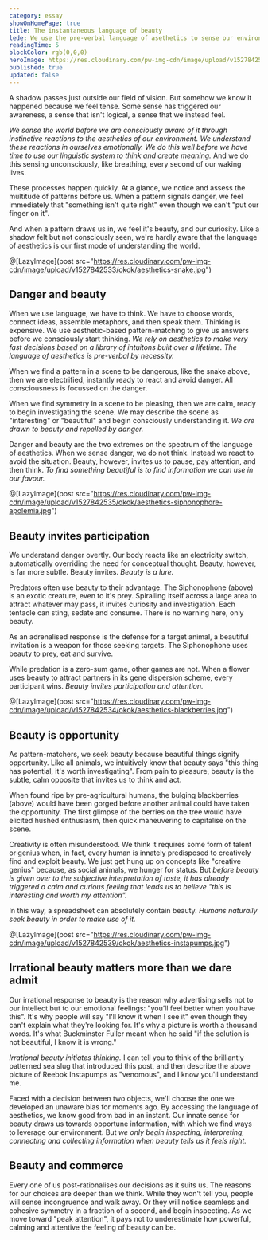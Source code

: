 ```yaml
---
category: essay
showOnHomePage: true
title: The instantaneous language of beauty
lede: We use the pre-verbal language of asethetics to sense our environment before we can think. As much as we repel from danger, we're drawn to seamless, cohesive symmetry, which we find beautiful. We are naturally attuned to beauty because we know it represents a higher chance of holding worthwhile information.
readingTime: 5
blockColor: rgb(0,0,0)
heroImage: https://res.cloudinary.com/pw-img-cdn/image/upload/v1527842531/okok/aesthetics-nembrotha-aurea.jpg
published: true
updated: false
---
```


A shadow passes just outside our field of vision. But somehow we know it happened because we feel tense. Some sense has triggered our awareness, a sense that isn't logical, a sense that we instead feel.

_We sense the world before we are consciously aware of it through instinctive reactions to the aesthetics of our environment. We understand these reactions in ourselves emotionally. We do this well before we have time to use our linguistic system to think and create meaning._ And we do this sensing unconsciously, like breathing, every second of our waking lives.

These processes happen quickly. At a glance, we notice and assess the multitude of patterns before us. When a pattern signals danger, we feel immediately that "something isn't quite right" even though we can't "put our finger on it".

And when a pattern draws us in, we feel it's beauty, and our curiosity. Like a shadow felt but not consciously seen, we're hardly aware that the language of aesthetics is our first mode of understanding the world.

@[LazyImage](post src="https://res.cloudinary.com/pw-img-cdn/image/upload/v1527842533/okok/aesthetics-snake.jpg")

## Danger and beauty

When we use language, we have to think. We have to choose words, connect ideas, assemble metaphors, and then speak them. Thinking is expensive. We use aesthetic-based pattern-matching to give us answers before we consciously start thinking. _We rely on aesthetics to make very fast decisions based on a library of intuitons built over a lifetime. The language of aesthetics is pre-verbal by necessity._

When we find a pattern in a scene to be dangerous, like the snake above, then we are electrified, instantly ready to react and avoid danger. All consciousness is focussed on the danger.

When we find symmetry in a scene to be pleasing, then we are calm, ready to begin investigating the scene. We may describe the scene as "interesting" or "beautiful" and begin consciously understanding it. _We are drawn to beauty and repelled by danger._

Danger and beauty are the two extremes on the spectrum of the language of aesthetics. When we sense danger, we do not think. Instead we react to avoid the situation. Beauty, however, invites us to pause, pay attention, and then think. _To find something beautiful is to find information we can use in our favour._

@[LazyImage](post src="https://res.cloudinary.com/pw-img-cdn/image/upload/v1527842535/okok/aesthetics-siphonophore-apolemia.jpg")

<!-- caption="A Blue-ringed Octopus displays blue iridescent rings across their yellow-colored body when disturbed, hunting or mating. When calm, it displays an overall yellowish-beige colouration without any visible blue rings." -->

## Beauty invites participation

We understand danger overtly. Our body reacts like an electricity switch, automatically overriding the need for conceptual thought. Beauty, however, is far more subtle. Beauty invites. _Beauty is a lure._

Predators often use beauty to their advantage. The Siphonophone (above) is an exotic creature, even to it's prey. Spiralling itself across a large area to attract whatever may pass, it invites curiosity and investigation. Each tentacle can sting, sedate and consume. There is no warning here, only beauty.

As an adrenalised response is the defense for a target animal, a beautiful invitation is a weapon for those seeking targets. The Siphonophone uses beauty to prey, eat and survive.

While predation is a zero-sum game, other games are not. When a flower uses beauty to attract partners in its gene dispersion scheme, every participant wins. _Beauty invites participation and attention._

@[LazyImage](post src="https://res.cloudinary.com/pw-img-cdn/image/upload/v1527842534/okok/aesthetics-blackberries.jpg")

## Beauty is opportunity

<!--It's been said that humans evolved large brains primarily to keep track of gossip within social circles as we began to live in larger groups. -->

As pattern-matchers, we seek beauty because beautiful things signify opportunity. Like all animals, we intuitively know that beauty says "this thing has potential, it's worth investigating". From pain to pleasure, beauty is the subtle, calm opposite that invites us to think and act.

When found ripe by pre-agricultural humans, the bulging blackberries (above) would have been gorged before another animal could have taken the opportunity. The first glimpse of the berries on the tree would have elicited hushed enthusiasm, then quick maneuvering to capitalise on the scene.

<!--Our intuition for beauty is quickly buried by cognition.-->

Creativity is often misunderstood. We think it requires some form of talent or genius when, in fact, every human is innately predisposed to creatively find and exploit beauty. We just get hung up on concepts like "creative genius" because, as social animals, we hunger for status. But _before beauty is given over to the subjective interpretation of taste, it has already triggered a calm and curious feeling that leads us to believe "this is interesting and worth my attention"._

<!-- —taste being essentially a status display mechanism for our social structures— -->

In this way, a spreadsheet can absolutely contain beauty. _Humans naturally seek beauty in order to make use of it._

@[LazyImage](post src="https://res.cloudinary.com/pw-img-cdn/image/upload/v1527842539/okok/aesthetics-instapumps.jpg")

## Irrational beauty matters more than we dare admit

Our irrational response to beauty is the reason why advertising sells not to our intellect but to our emotional feelings: "you’ll feel better when you have this". It's why people will say "I'll know it when I see it" even though they can't explain what they're looking for. It's why a picture is worth a thousand words. It's what Buckminster Fuller meant when he said "if the solution is not beautiful, I know it is wrong."

_Irrational beauty initiates thinking._ I can tell you to think of the brilliantly patterned sea slug that introduced this post, and then describe the above picture of Reebok Instapumps as "venomous", and I know you'll understand me.

<!-- and know you'll understand me somewhat more easily than you would have at the start of this article. That's because I know you've seen the brilliantly patterned sea slug that introduced the article—which despite being beautiful we'd be hesitant to touch—and I'm drawing out that residual feeling of it's beauty in your recent memory to make my word-play.-->

<!--The most profitable company in history is adamant the gaps between the building-high glass panels encasing it's 461 metre diameter be "no greater than 1/32 inch (0.8mm)". Apple's value is due to a deep understanding of how beauty -->

Faced with a decision between two objects, we'll choose the one we developed an unaware bias for moments ago. By accessing the language of aesthetics, we know good from bad in an instant. Our innate sense for beauty draws us towards opportune information, with which we find ways to leverage our environment. But _we only begin inspecting, interpreting, connecting and collecting information when beauty tells us it feels right._

<!-- The aesthetics of beauty is what draws us towards opportune information. …, first by feeling and then by conceptualising… And then we start to collect and connect exploitable knowledge to  by being drawn to beautiful symmetry. -->

<!--Words mostly do not convey the feelings of beauty. Seeing—and sensing—is much easier than explaining.-->

<!--This is why design matters. Given Design, at it's best, uses the language of aesthetics to preempt verbal language and communicate much faster than any reason can.-->

## Beauty and commerce

Every one of us post-rationalises our decisions as it suits us. The reasons for our choices are deeper than we think. While they won't tell you, people will sense incongruence and walk away. Or they will notice seamless and cohesive symmetry in a fraction of a second, and begin inspecting. As we move toward "peak attention", it pays not to underestimate how powerful, calming and attentive the feeling of beauty can be.

